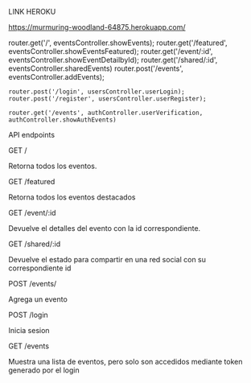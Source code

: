 LINK HEROKU

https://murmuring-woodland-64875.herokuapp.com/

router.get('/', eventsController.showEvents);
router.get('/featured', eventsController.showEventsFeatured);
router.get('/event/:id', eventsController.showEventDetailbyId);
router.get('/shared/:id', eventsController.sharedEvents)
router.post('/events', eventsController.addEvents);

    router.post('/login', usersController.userLogin);
    router.post('/register', usersController.userRegister);

    router.get('/events', authController.userVerification, authController.showAuthEvents)

API endpoints

GET /

Retorna todos los eventos.

GET /featured

Retorna todos los eventos destacados

GET /event/:id

Devuelve el detalles del evento con la id correspondiente.

GET /shared/:id

Devuelve el estado para compartir en una red social con su correspondiente id

POST /events/

Agrega un evento

POST /login

Inicia sesion

GET /events

Muestra una lista de eventos, pero solo son accedidos mediante token generado por el login
